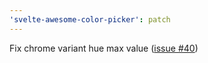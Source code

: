 ```yaml
---
'svelte-awesome-color-picker': patch
---
```


Fix chrome variant hue max value ([issue #40](https://github.com/Ennoriel/svelte-awesome-color-picker/issues/40))
